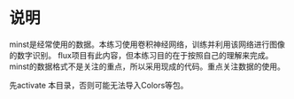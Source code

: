 # 说明
minst是经常使用的数据。本练习使用卷积神经网络，训练并利用该网络进行图像的数字识别。
flux项目有此内容，但本练习目的在于按照自己的理解来完成。
minst的数据格式不是关注的重点，所以采用现成的代码。重点关注数据的使用。

先activate 本目录，否则可能无法导入Colors等包。